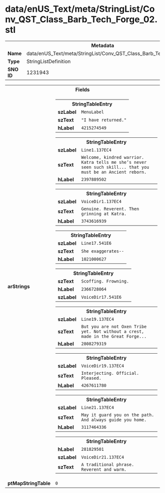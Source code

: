 <h1>data/enUS_Text/meta/StringList/Conv_QST_Class_Barb_Tech_Forge_02.stl</h1><table><tr><th colspan="100%">Metadata</th></tr><tr><td><b>Name</b></td><td>data/enUS_Text/meta/StringList/Conv_QST_Class_Barb_Tech_Forge_02.stl</td></tr><tr><td><b>Type</b></td><td>StringListDefinition</td></tr><tr><td><b>SNO ID</b></td><td>1231943</td></tr></table>

<table><tr><th colspan="100%">Fields</th></tr><tr><td><b>arStrings</b></td><td><table><tr><th colspan="100%">StringTableEntry</th></tr><tr><td><b>szLabel</b></td><td><code>MenuLabel</code></td></tr><tr><td><b>szText</b></td><td><code>"I have returned."</code></td></tr><tr><td><b>hLabel</b></td><td><code>4215274549</code></td></tr></table>


<table><tr><th colspan="100%">StringTableEntry</th></tr><tr><td><b>szLabel</b></td><td><code>Line1.137EC4</code></td></tr><tr><td><b>szText</b></td><td><code>Welcome, kindred warrior. Katra tells me she’s never seen such skill... that you must be an Ancient reborn.</code></td></tr><tr><td><b>hLabel</b></td><td><code>2397889502</code></td></tr></table>


<table><tr><th colspan="100%">StringTableEntry</th></tr><tr><td><b>szLabel</b></td><td><code>VoiceDir1.137EC4</code></td></tr><tr><td><b>szText</b></td><td><code>Genuine. Reverent. Then grinning at Katra.  </code></td></tr><tr><td><b>hLabel</b></td><td><code>3743616939</code></td></tr></table>


<table><tr><th colspan="100%">StringTableEntry</th></tr><tr><td><b>szLabel</b></td><td><code>Line17.541E6</code></td></tr><tr><td><b>szText</b></td><td><code>She exaggerates--</code></td></tr><tr><td><b>hLabel</b></td><td><code>1021000627</code></td></tr></table>


<table><tr><th colspan="100%">StringTableEntry</th></tr><tr><td><b>szText</b></td><td><code>Scoffing. Frowning.</code></td></tr><tr><td><b>hLabel</b></td><td><code>2366728064</code></td></tr><tr><td><b>szLabel</b></td><td><code>VoiceDir17.541E6</code></td></tr></table>


<table><tr><th colspan="100%">StringTableEntry</th></tr><tr><td><b>szLabel</b></td><td><code>Line19.137EC4</code></td></tr><tr><td><b>szText</b></td><td><code>But you are not Oxen Tribe yet. Not without a crest, made in the Great Forge...</code></td></tr><tr><td><b>hLabel</b></td><td><code>2808279319</code></td></tr></table>


<table><tr><th colspan="100%">StringTableEntry</th></tr><tr><td><b>szLabel</b></td><td><code>VoiceDir19.137EC4</code></td></tr><tr><td><b>szText</b></td><td><code>Interjecting. Official. Pleased.</code></td></tr><tr><td><b>hLabel</b></td><td><code>4267611780</code></td></tr></table>


<table><tr><th colspan="100%">StringTableEntry</th></tr><tr><td><b>szLabel</b></td><td><code>Line21.137EC4</code></td></tr><tr><td><b>szText</b></td><td><code>May it guard you on the path. And always guide you home.</code></td></tr><tr><td><b>hLabel</b></td><td><code>3117464336</code></td></tr></table>


<table><tr><th colspan="100%">StringTableEntry</th></tr><tr><td><b>hLabel</b></td><td><code>281829501</code></td></tr><tr><td><b>szLabel</b></td><td><code>VoiceDir21.137EC4</code></td></tr><tr><td><b>szText</b></td><td><code>A traditional phrase. Reverent and warm.</code></td></tr></table>


</td></tr><tr><td><b>ptMapStringTable</b></td><td><code>0</code></td></tr></table>

